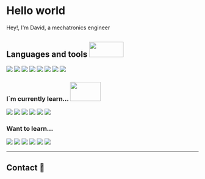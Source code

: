 # Hello world
Hey!, I'm David, a mechatronics engineer

## Languages and tools <img src="https://media.giphy.com/media/LWFoU2lOqA4w9GheZa/giphy-downsized.gif" height="40" width="90">
<img src="https://img.shields.io/badge/-MARKDOWN-323330?style=for-the-badge&logo=markdown&logoColor=white"> <img src="https://img.shields.io/badge/-GIT-F05032?style=for-the-badge&logo=git&logoColor=white">
<img src="https://img.shields.io/badge/-VS%20CODE-007ACC?style=for-the-badge&logo=vscode&logoColor=white">
<img src="https://img.shields.io/badge/-PYTHON-3776AB?style=for-the-badge&logo=python&logoColor=white">
<img src="https://img.shields.io/badge/-JUPYTER-F37626?style=for-the-badge&logo=jupyter&logoColor=black">
<img src="https://img.shields.io/badge/-JAVASCRIPT-F7DF1E?style=for-the-badge&logo=javascript&logoColor=black">
<img src="https://img.shields.io/badge/-FIREFOX-FF7139?style=for-the-badge&logo=firefoxbrowser&logoColor=black">
<img src="https://img.shields.io/badge/-SPYDER-8C0000?style=for-the-badge&logo=spyderide&logoColor=white">

### I´m currently learn... <img src="https://media.giphy.com/media/3oKIPeQ5Uz4gU6ID5K/giphy.gif" width="80" height="50">
<img src="https://img.shields.io/badge/-ASTRO-BC52EE?style=for-the-badge&logo=astro&logoColor=black"> <img src="https://img.shields.io/badge/-POSTGRESQL-4169E1?style=for-the-badge&logo=postgresql&logoColor=black">
<img src="https://img.shields.io/badge/-PANDAS-150458?style=for-the-badge&logo=pandas&logoColor=white">
<img src="https://img.shields.io/badge/-POLARS-0075FF?style=for-the-badge&logo=polars&logoColor=black">
<img src="https://img.shields.io/badge/-NUMPY-013243?style=for-the-badge&logo=numpy&logoColor=white">
<img src="https://img.shields.io/badge/-EXERCISM-009CAB?style=for-the-badge&logo=exercism&logoColor=black">

### Want to learn...
<img src="https://img.shields.io/badge/-TAURI-24C8D8?style=for-the-badge&logo=tauri&logoColor=white"> <img src="https://img.shields.io/badge/-LINUX-FCC624?style=for-the-badge&logo=linux&logoColor=black">
<img src="https://img.shields.io/badge/-DOCKER-2496ED?style=for-the-badge&logo=docker&logoColor=white">
<img src="https://img.shields.io/badge/-TENSORFLOW-FF6F00?style=for-the-badge&logo=tensorflow&logoColor=black">
<img src="https://img.shields.io/badge/-KERAS-D00000?style=for-the-badge&logo=keras&logoColor=black">
<img src="https://img.shields.io/badge/-KAGGLE-20BEFF?style=for-the-badge&logo=kaggle&logoColor=black">

-----
<!-- ![GitHub stats](https://github-readme-stats.vercel.app/api?username=david-malpica&show_icons=true&hide_border=true) -->

## Contact 📓
<!-- [![Linkedin: davidmalpica](https://img.shields.io/badge/-LINKEDIN-&link=https://www.linkedin.com/in/david-malpica/)](https://www.linkedin.com/in/david-malpica/) -->
